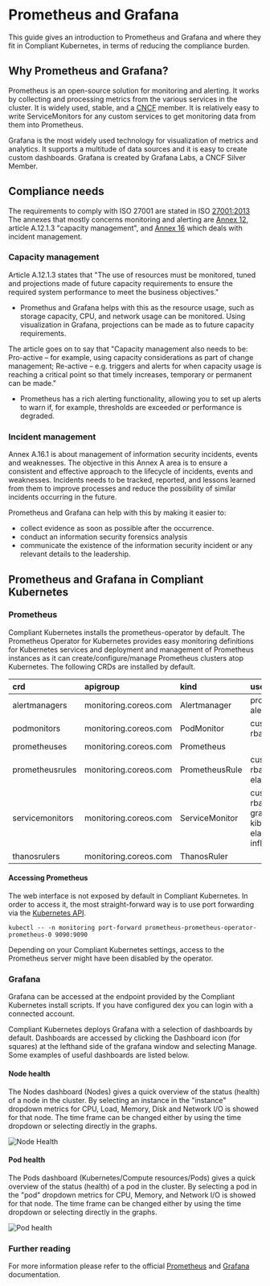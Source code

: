 # Prometheus and Grafana
This guide gives an introduction to Prometheus and Grafana and where they fit in Compliant Kubernetes, in terms of reducing the compliance burden.

## Why Prometheus and Grafana?
Prometheus is an open-source solution for monitoring and alerting. It works by collecting and processing metrics from the various services in the cluster. It is widely used, stable, and a [CNCF](https://www.cncf.io/) member. It is relatively easy to write ServiceMonitors for any custom services to get monitoring data from them into Prometheus.

Grafana is the most widely used technology for visualization of metrics and analytics. It supports a multitude of data sources and it is easy to create custom dashboards. Grafana is created by Grafana Labs, a CNCF Silver Member.

## Compliance needs
The requirements to comply with ISO 27001 are stated in ISO [27001:2013](https://www.isms.online/iso-27001/) The annexes that mostly concerns monitoring and alerting are [Annex 12](https://www.isms.online/iso-27001/annex-a-12-operations-security/), article A.12.1.3 "capacity management", and [Annex 16](https://www.isms.online/iso-27001/annex-a-16-information-security-incident-management/) which deals with incident management.

### Capacity management
Article A.12.1.3 states that "The use of resources must be monitored, tuned and projections made of future capacity requirements to ensure the required system performance to meet the business objectives."

* Promethus and Grafana helps with this as the resource usage, such as storage capacity, CPU, and network usage can be monitored. Using visualization in Grafana, projections can be made as to future capacity requirements.

The article goes on to say that "Capacity management also needs to be: Pro-active – for example, using capacity considerations as part of change management; Re-active – e.g. triggers and alerts for when capacity usage is reaching a critical point so that timely increases, temporary or permanent can be made."

* Prometheus has a rich alerting functionality, allowing you to set up alerts to warn if, for example, thresholds are exceeded or performance is degraded.

### Incident management
Annex A.16.1 is about management of information security incidents, events and weaknesses. The objective in this Annex A area is to ensure a consistent and effective approach to the lifecycle of incidents, events and weaknesses. Incidents needs to be tracked, reported, and lessons learned from them to improve processes and reduce the possibility of similar incidents occurring in the future.

Prometheus and Grafana can help with this by making it easier to:

* collect evidence as soon as possible after the occurrence.
* conduct an information security forensics analysis
* communicate the existence of the information security incident or any relevant details to the leadership.

## Prometheus and Grafana in Compliant Kubernetes

### Prometheus
Compliant Kubernetes installs the prometheus-operator by default. The Prometheus Operator for Kubernetes provides easy monitoring definitions for Kubernetes services and deployment and management of Prometheus instances as it can create/configure/manage Prometheus clusters atop Kubernetes. The following CRDs are installed by default.

| crd | apigroup | kind | used by | description |
| :-- | :-- | :-- | :-- | :-- |
| alertmanagers	| monitoring.coreos.com | Alertmanager | prometheus-alerts | |
| podmonitors | monitoring.coreos.com | PodMonitor | customer-rbac | |
| prometheuses | monitoring.coreos.com | Prometheus | | |
| prometheusrules | monitoring.coreos.com | PrometheusRule | customer-rbac, elasticsearch | |
| servicemonitors | monitoring.coreos.com | ServiceMonitor | customer-rbac, dex, grafana, kibana, elastisearch, influxdb | |
| thanosrulers | monitoring.coreos.com | ThanosRuler | | |

#### Accessing Prometheus
The web interface is not exposed by default in Compliant Kubernetes. In order to access it, the most straight-forward way is to use port forwarding via the [Kubernetes API](../kubernetes-api).

	kubectl -- -n monitoring port-forward prometheus-prometheus-operator-prometheus-0 9090:9090

Depending on your Compliant Kubernetes settings, access to the Prometheus server might have been disabled by the operator.

### Grafana
Grafana can be accessed at the endpoint provided by the Compliant Kubernetes install scripts. If you have configured dex you can login with a connected account.

Compliant Kubernetes deploys Grafana with a selection of dashboards by default. Dashboards are accessed by clicking the Dashboard icon (for squares) at the lefthand side of the grafana window and selecting Manage. Some examples of useful dashboards are listed below.

#### Node health
The Nodes dashboard (Nodes) gives a quick overview of the status (health) of a node in the cluster. By selecting an instance in the "instance" dropdown metrics for CPU, Load, Memory, Disk and Network I/O is showed for that node. The time frame can be changed either by using the time dropdown or selecting directly in the graphs.

![Node Health](../img/node_health.png  "Nodes dashboard")

#### Pod health
The Pods dashboard (Kubernetes/Compute resources/Pods) gives a quick overview of the status (health) of a pod in the cluster. By selecting a pod in the "pod" dropdown metrics for CPU, Memory, and Network I/O is showed for that node. The time frame can be changed either by using the time dropdown or selecting directly in the graphs.

![Pod health](../img/pod_health.png  "Pod health")

### Further reading
For more information please refer to the official [Prometheus](https://prometheus.io/docs/) and [Grafana](https://grafana.com/docs/grafana/latest/) documentation.
